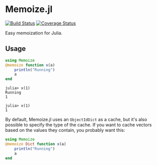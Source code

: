 # Memoize.jl

[![Build Status](https://travis-ci.org/simonster/Memoize.jl.png?branch=master)](https://travis-ci.org/simonster/Memoize.jl) [![Coverage Status](http://img.shields.io/coveralls/JuliaStats/Memoize.jl.svg)](https://coveralls.io/r/JuliaStats/Memoize.jl)

Easy memoization for Julia.

## Usage

```julia
using Memoize
@memoize function x(a)
	println("Running")
	a
end
```

```
julia> x(1)
Running
1

julia> x(1)
1
```

By default, Memoize.jl uses an `ObjectIdDict` as a cache, but it's also possible to specify the type of the cache. If you want to cache vectors based on the values they contain, you probably want this:

```julia
using Memoize
@memoize Dict function x(a)
	println("Running")
	a
end
```
